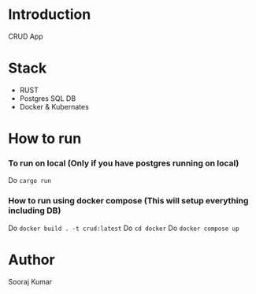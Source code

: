 # Introduction
 CRUD App 

# Stack
- RUST
- Postgres SQL DB
- Docker & Kubernates

# How to run

### To run on local (Only if you have postgres running on local)

Do `cargo run`

### How to run using docker compose (This will setup everything including DB)

Do `docker build . -t crud:latest`
Do `cd docker`
Do `docker compose up`

# Author
Sooraj Kumar